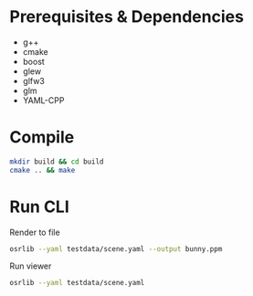 # Prerequisites & Dependencies

* g++
* cmake
* boost
* glew
* glfw3
* glm
* YAML-CPP

# Compile

```bash
mkdir build && cd build
cmake .. && make
```

# Run CLI

Render to file

```bash
osrlib --yaml testdata/scene.yaml --output bunny.ppm
```

Run viewer

```bash
osrlib --yaml testdata/scene.yaml
```
